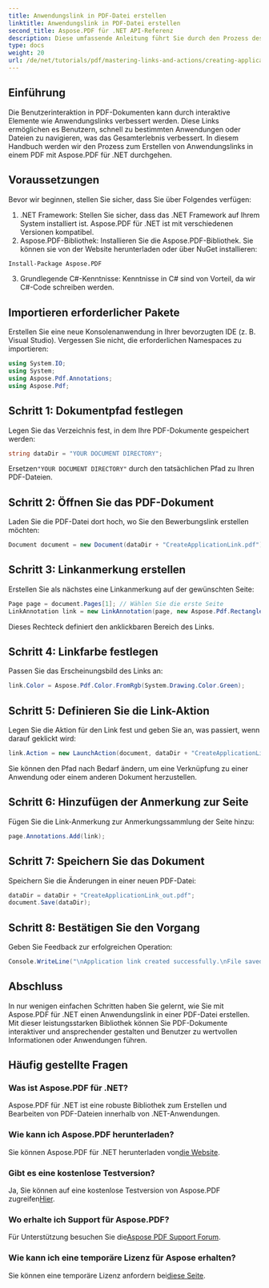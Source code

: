 ```yaml
---
title: Anwendungslink in PDF-Datei erstellen
linktitle: Anwendungslink in PDF-Datei erstellen
second_title: Aspose.PDF für .NET API-Referenz
description: Diese umfassende Anleitung führt Sie durch den Prozess des Hinzufügens interaktiver Anwendungslinks zu PDF-Dokumenten mit Aspose.PDF für .NET. Verbessern Sie die Benutzereinbindung, indem Sie eine schnelle Navigation zu bestimmten Anwendungen oder Dateien ermöglichen.
type: docs
weight: 20
url: /de/net/tutorials/pdf/mastering-links-and-actions/creating-application-link/
---
```

## Einführung

Die Benutzerinteraktion in PDF-Dokumenten kann durch interaktive Elemente wie Anwendungslinks verbessert werden. Diese Links ermöglichen es Benutzern, schnell zu bestimmten Anwendungen oder Dateien zu navigieren, was das Gesamterlebnis verbessert. In diesem Handbuch werden wir den Prozess zum Erstellen von Anwendungslinks in einem PDF mit Aspose.PDF für .NET durchgehen.

## Voraussetzungen

Bevor wir beginnen, stellen Sie sicher, dass Sie über Folgendes verfügen:

1. .NET Framework: Stellen Sie sicher, dass das .NET Framework auf Ihrem System installiert ist. Aspose.PDF für .NET ist mit verschiedenen Versionen kompatibel.
2. Aspose.PDF-Bibliothek: Installieren Sie die Aspose.PDF-Bibliothek. Sie können sie von der Website herunterladen oder über NuGet installieren:
```bash
Install-Package Aspose.PDF
```
3. Grundlegende C#-Kenntnisse: Kenntnisse in C# sind von Vorteil, da wir C#-Code schreiben werden.

## Importieren erforderlicher Pakete

Erstellen Sie eine neue Konsolenanwendung in Ihrer bevorzugten IDE (z. B. Visual Studio). Vergessen Sie nicht, die erforderlichen Namespaces zu importieren:

```csharp
using System.IO;
using System;
using Aspose.Pdf.Annotations;
using Aspose.Pdf;
```

## Schritt 1: Dokumentpfad festlegen

Legen Sie das Verzeichnis fest, in dem Ihre PDF-Dokumente gespeichert werden:

```csharp
string dataDir = "YOUR DOCUMENT DIRECTORY";
```

 Ersetzen`"YOUR DOCUMENT DIRECTORY"` durch den tatsächlichen Pfad zu Ihren PDF-Dateien.

## Schritt 2: Öffnen Sie das PDF-Dokument

Laden Sie die PDF-Datei dort hoch, wo Sie den Bewerbungslink erstellen möchten:

```csharp
Document document = new Document(dataDir + "CreateApplicationLink.pdf");
```

## Schritt 3: Linkanmerkung erstellen

Erstellen Sie als nächstes eine Linkanmerkung auf der gewünschten Seite:

```csharp
Page page = document.Pages[1]; // Wählen Sie die erste Seite
LinkAnnotation link = new LinkAnnotation(page, new Aspose.Pdf.Rectangle(100, 100, 300, 300));
```

Dieses Rechteck definiert den anklickbaren Bereich des Links.

## Schritt 4: Linkfarbe festlegen

Passen Sie das Erscheinungsbild des Links an:

```csharp
link.Color = Aspose.Pdf.Color.FromRgb(System.Drawing.Color.Green);
```

## Schritt 5: Definieren Sie die Link-Aktion

Legen Sie die Aktion für den Link fest und geben Sie an, was passiert, wenn darauf geklickt wird:

```csharp
link.Action = new LaunchAction(document, dataDir + "CreateApplicationLink.pdf");
```

Sie können den Pfad nach Bedarf ändern, um eine Verknüpfung zu einer Anwendung oder einem anderen Dokument herzustellen.

## Schritt 6: Hinzufügen der Anmerkung zur Seite

Fügen Sie die Link-Anmerkung zur Anmerkungssammlung der Seite hinzu:

```csharp
page.Annotations.Add(link);
```

## Schritt 7: Speichern Sie das Dokument

Speichern Sie die Änderungen in einer neuen PDF-Datei:

```csharp
dataDir = dataDir + "CreateApplicationLink_out.pdf";
document.Save(dataDir);
```

## Schritt 8: Bestätigen Sie den Vorgang

Geben Sie Feedback zur erfolgreichen Operation:

```csharp
Console.WriteLine("\nApplication link created successfully.\nFile saved at " + dataDir);
```

## Abschluss

In nur wenigen einfachen Schritten haben Sie gelernt, wie Sie mit Aspose.PDF für .NET einen Anwendungslink in einer PDF-Datei erstellen. Mit dieser leistungsstarken Bibliothek können Sie PDF-Dokumente interaktiver und ansprechender gestalten und Benutzer zu wertvollen Informationen oder Anwendungen führen.

## Häufig gestellte Fragen

### Was ist Aspose.PDF für .NET?
Aspose.PDF für .NET ist eine robuste Bibliothek zum Erstellen und Bearbeiten von PDF-Dateien innerhalb von .NET-Anwendungen.

### Wie kann ich Aspose.PDF herunterladen?
 Sie können Aspose.PDF für .NET herunterladen von[die Website](https://releases.aspose.com/pdf/net/).

### Gibt es eine kostenlose Testversion?
 Ja, Sie können auf eine kostenlose Testversion von Aspose.PDF zugreifen[Hier](https://releases.aspose.com/).

### Wo erhalte ich Support für Aspose.PDF?
 Für Unterstützung besuchen Sie die[Aspose PDF Support Forum](https://forum.aspose.com/c/pdf/10).

### Wie kann ich eine temporäre Lizenz für Aspose erhalten?
 Sie können eine temporäre Lizenz anfordern bei[diese Seite](https://purchase.aspose.com/temporary-license/).